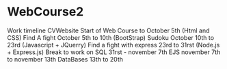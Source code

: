 # WebCourse2

Work timeline
CVWebsite Start of Web Course to October 5th (Html and CSS)
Find A fight October 5th to 10th (BootStrap)
Sudoku October 10th to 23rd (Javascript + JQuerry)
Find a fight with express 23rd to 31rst (Node.js + Express.js)
Break to work on SQL 31rst - november 7th
EJS november 7th to november 13th
DataBases 13th to 20th

